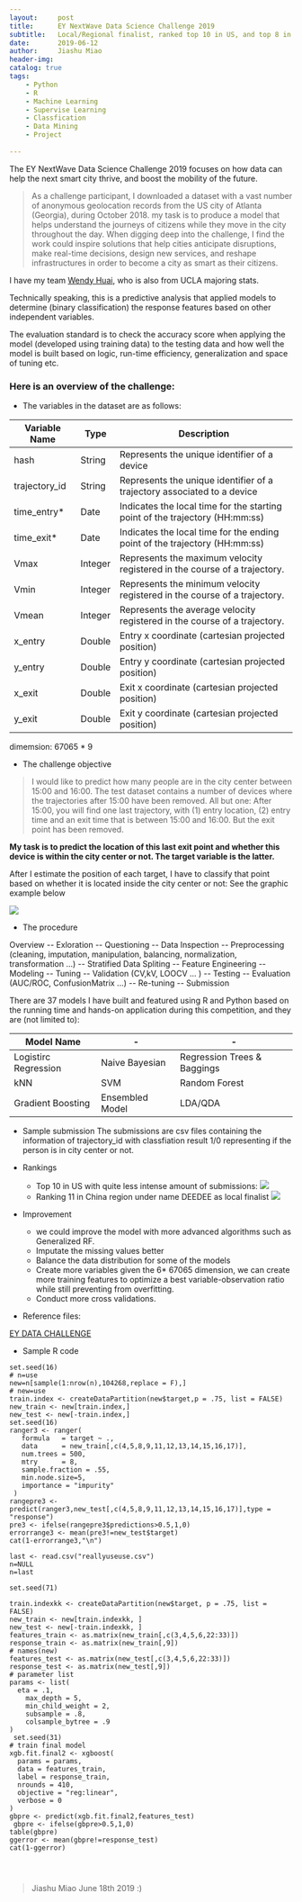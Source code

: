 ```yaml
---
layout:     post
title:      EY NextWave Data Science Challenge 2019
subtitle:   Local/Regional finalist, ranked top 10 in US, and top 8 in China respectively over 2936 participants.
date:       2019-06-12
author:     Jiashu Miao
header-img: 
catalog: true
tags:
    - Python
    - R
    - Machine Learning
    - Supervise Learning
    - Classfication
    - Data Mining
    - Project 
    
---
```


The EY NextWave Data Science Challenge 2019 focuses on how data can help the next smart city thrive, and boost the mobility of the future.

> As a challenge participant, I downloaded a dataset with a vast number of anonymous geolocation records from the US city of  Atlanta (Georgia), during October 2018. my task is to produce a model that helps understand the journeys of citizens while they move in the city throughout the day. When digging deep into the challenge, I find the work could inspire solutions that help cities anticipate disruptions, make real-time decisions, design new services, and reshape infrastructures in order to become a city as smart as their citizens.

I have my team [Wendy Huai](https://www.linkedin.com/in/zuxuan-huai-ab59b3101/), who is also from UCLA majoring stats.

Technically speaking, this is a predictive analysis that applied models to determine (binary classification) the response features based on other independent variables. 

The evaluation standard is to check the accuracy score when applying the model (developed using training data) to the testing data and how well the model is built based on logic, run-time efficiency, generalization and space of tuning etc. 

### Here is an overview of the challenge: 
- The variables in the dataset are as follows:


Variable Name | Type | Description 
------------- | ---- | -------------
hash | String |Represents the unique identifier of a device 
trajectory_id |String | Represents the unique identifier of a trajectory associated to a device 
time_entry* | Date | Indicates the local time for the starting point of the trajectory (HH:mm:ss) 
time_exit* | Date |Indicates the local time for the ending point of the trajectory (HH:mm:ss) 
Vmax | Integer | Represents the maximum velocity registered in the course of a trajectory. 
Vmin | Integer |Represents the minimum velocity registered in the course of a trajectory. 
Vmean | Integer | Represents the average velocity registered in the course of a trajectory. 
x_entry | Double | Entry x coordinate (cartesian projected position) 
y_entry | Double | Entry y coordinate (cartesian projected position)
x_exit | Double | Exit x coordinate (cartesian projected position)
y_exit | Double | Exit y coordinate (cartesian projected position)

dimemsion: 67065 * 9
    

- The challenge objective 
> I would like to predict how many people are in the city center between 15:00 and 16:00. The test dataset contains a number of devices where the trajectories after 15:00 have been removed. All but one: After 15:00, you will find one last trajectory, with (1) entry location, (2) entry time and an exit time that is between 15:00 and 16:00. But the exit point has been removed.

**My task is to predict the location of this last exit point and whether this device is within the city center or not. The target variable is the latter.**

After I estimate the position of each target, I have to classify that point based on whether it is located inside the city center or not: See the graphic example below

![](https://raw.githubusercontent.com/michaelmiaomiao/michaelmiaomiao.github.io/master/img/post-data-path.jpg)

- The procedure

Overview -- Exloration -- Questioning -- Data Inspection -- Preprocessing (cleaning, imputation, manipulation, balancing, normalization, transformation ...) -- Stratified Data Spliting -- Feature Engineering -- Modeling  -- Tuning -- Validation   (CV,kV, LOOCV ... ) -- Testing -- Evaluation (AUC/ROC, ConfusionMatrix ...) -- Re-tuning -- Submission 

There are 37 models I have built and featured using R and Python based on the running time and hands-on application during this competition, and they are (not limited to): 

Model Name    |   -  |  -
------------- | ---- | -------------
Logistirc Regression | Naive Bayesian | Regression Trees & Baggings
kNN | SVM | Random Forest
Gradient Boosting | Ensembled Model | LDA/QDA


- Sample submission
The submissions are csv files containing the information of trajectory_id with classfiation result 1/0 representing if the person is in city center or not. 

- Rankings 
    - Top 10 in US with quite less intense amount of submissions: 
![](https://raw.githubusercontent.com/michaelmiaomiao/michaelmiaomiao.github.io/master/img/post-EY_us_rank.jpg)
    -  Ranking 11 in China region under name DEEDEE as local finalist
![](https://raw.githubusercontent.com/michaelmiaomiao/michaelmiaomiao.github.io/master/img/Screen%20Shot%202019-08-13%20at%2015.23.29.png)

- Improvement
     - we could improve the model with more advanced algorithms such as Generalized RF.
     - Imputate the missing values better 
     - Balance the data distribution for some of the models
     - Create more variables given the 6* 67065 dimension, we can create more training features to optimize a best variable-observation ratio while still preventing from overfitting.
     - Conduct more cross validations. 


- Reference files:

[EY DATA CHALLENGE](https://github.com/michaelmiaomiao/EYDATA)


- Sample R code 

 
 ```
 set.seed(16)
# n=use
new=n[sample(1:nrow(n),104268,replace = F),]
 # new=use
 train.index <- createDataPartition(new$target,p = .75, list = FALSE)
 new_train <- new[train.index,]
 new_test <- new[-train.index,]
set.seed(16)
ranger3 <- ranger(
    formula   = target ~ ., 
    data      = new_train[,c(4,5,8,9,11,12,13,14,15,16,17)], 
    num.trees = 500,
    mtry      = 8,
    sample.fraction = .55,
    min.node.size=5,
    importance = "impurity"
  )
rangepre3 <- predict(ranger3,new_test[,c(4,5,8,9,11,12,13,14,15,16,17)],type = "response")
pre3 <- ifelse(rangepre3$predictions>0.5,1,0)
errorrange3 <- mean(pre3!=new_test$target)
cat(1-errorrange3,"\n")

last <- read.csv("reallyuseuse.csv")
n=NULL
n=last
 
```


```
set.seed(71)
   
train.indexkk <- createDataPartition(new$target, p = .75, list = FALSE)
new_train <- new[train.indexkk, ]
new_test <- new[-train.indexkk, ]
features_train <- as.matrix(new_train[,c(3,4,5,6,22:33)])
response_train <- as.matrix(new_train[,9])
# names(new)
features_test <- as.matrix(new_test[,c(3,4,5,6,22:33)])
response_test <- as.matrix(new_test[,9]) 
# parameter list
params <- list(
  eta = .1,
    max_depth = 5,
    min_child_weight = 2,
    subsample = .8,
    colsample_bytree = .9
)
 set.seed(31)
# train final model
xgb.fit.final2 <- xgboost(
  params = params,
  data = features_train,
  label = response_train,
  nrounds = 410,
  objective = "reg:linear",
  verbose = 0
)
gbpre <- predict(xgb.fit.final2,features_test)
 gbpre <- ifelse(gbpre>0.5,1,0)
table(gbpre)
ggerror <- mean(gbpre!=response_test)
cat(1-ggerror)




``` 
  
> Jiashu Miao June 18th 2019 :)




